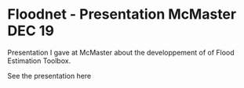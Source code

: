 # Floodnet - Presentation McMaster DEC 19
Presentation I gave at McMaster about the developpement of of Flood Estimation Toolbox. 

See the presentation here
